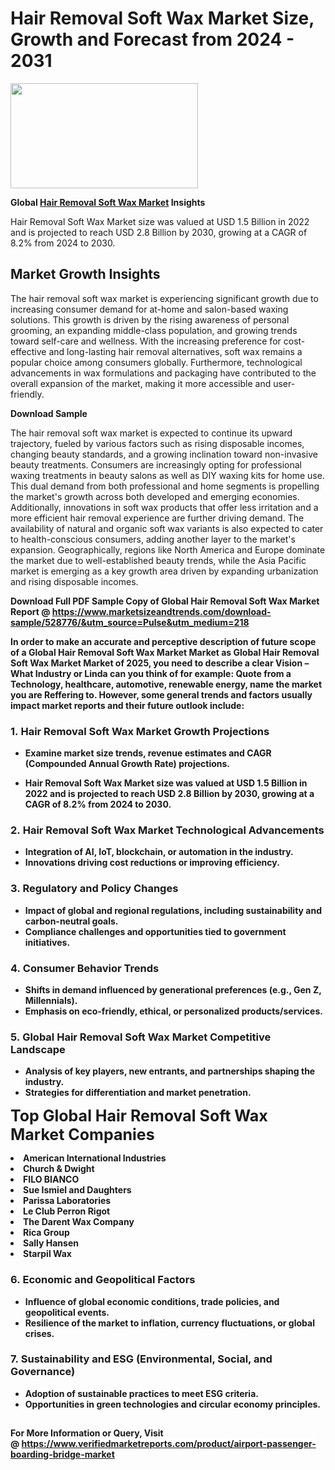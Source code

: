 <H1>Hair Removal Soft Wax Market Size, Growth and Forecast from 2024 - 2031</H1><img class="aligncenter size-medium wp-image-584254" src="https://thirdeyenews.in/wp-content/uploads/2024/09/Global-Market-Research-300x168.jpeg" alt="" width="300" height="168" /><p><strong>Global&nbsp;<a href="https://www.marketsizeandtrends.com/download-sample/528776/&amp;utm_source=Pulse&amp;utm_medium=218">Hair Removal Soft Wax Market</a> Insights</strong></p><p>Hair Removal Soft Wax Market size was valued at USD 1.5 Billion in 2022 and is projected to reach USD 2.8 Billion by 2030, growing at a CAGR of 8.2% from 2024 to 2030.</p><p><h2>Market Growth Insights</h2> <p>The hair removal soft wax market is experiencing significant growth due to increasing consumer demand for at-home and salon-based waxing solutions. This growth is driven by the rising awareness of personal grooming, an expanding middle-class population, and growing trends toward self-care and wellness. With the increasing preference for cost-effective and long-lasting hair removal alternatives, soft wax remains a popular choice among consumers globally. Furthermore, technological advancements in wax formulations and packaging have contributed to the overall expansion of the market, making it more accessible and user-friendly.</p> <p><strong>Download Sample</strong></p> <p>The hair removal soft wax market is expected to continue its upward trajectory, fueled by various factors such as rising disposable incomes, changing beauty standards, and a growing inclination toward non-invasive beauty treatments. Consumers are increasingly opting for professional waxing treatments in beauty salons as well as DIY waxing kits for home use. This dual demand from both professional and home segments is propelling the market's growth across both developed and emerging economies. Additionally, innovations in soft wax products that offer less irritation and a more efficient hair removal experience are further driving demand. The availability of natural and organic soft wax variants is also expected to cater to health-conscious consumers, adding another layer to the market's expansion. Geographically, regions like North America and Europe dominate the market due to well-established beauty trends, while the Asia Pacific market is emerging as a key growth area driven by expanding urbanization and rising disposable incomes. <p><strong></p><p><span class=""><strong>Download Full PDF Sample Copy of Global Hair Removal Soft Wax Market Report</strong> @ <a href="https://www.marketsizeandtrends.com/download-sample/528776/&amp;utm_source=Pulse&amp;utm_medium=218" target="_blank">https://www.marketsizeandtrends.com/download-sample/528776/&amp;utm_source=Pulse&amp;utm_medium=218</a></span></p><p>In order to make an accurate and perceptive description of future scope of a Global&nbsp;Hair Removal Soft Wax Market Market as Global&nbsp;Hair Removal Soft Wax Market Market of 2025, you need to describe a clear Vision &ndash; What Industry or Linda can you think of for example: Quote from a Technology, healthcare, automotive, renewable energy, name the market you are Reffering to. However, some general trends and factors usually impact market reports and their future outlook include:</p><h3>1.&nbsp;<strong>Hair Removal Soft Wax Market Growth Projections</strong></h3><ul><li>Examine market size trends, revenue estimates and CAGR (Compounded Annual Growth Rate) projections.</li><li><p>Hair Removal Soft Wax Market size was valued at USD 1.5 Billion in 2022 and is projected to reach USD 2.8 Billion by 2030, growing at a CAGR of 8.2% from 2024 to 2030.</p></li></ul><h3>2.&nbsp;<strong>Hair Removal Soft Wax Market Technological Advancements</strong></h3><ul><li>Integration of AI, IoT, blockchain, or automation in the industry.</li><li>Innovations driving cost reductions or improving efficiency.</li></ul><h3>3.&nbsp;<strong>Regulatory and Policy Changes</strong></h3><ul><li>Impact of global and regional regulations, including sustainability and carbon-neutral goals.</li><li>Compliance challenges and opportunities tied to government initiatives.</li></ul><h3>4.&nbsp;<strong>Consumer Behavior Trends</strong></h3><ul><li>Shifts in demand influenced by generational preferences (e.g., Gen Z, Millennials).</li><li>Emphasis on eco-friendly, ethical, or personalized products/services.</li></ul><h3>5.&nbsp;<strong>Global Hair Removal Soft Wax Market Competitive Landscape</strong></h3><ul><li>Analysis of key players, new entrants, and partnerships shaping the industry.</li><li>Strategies for differentiation and market penetration.</li></ul><p data-pm-slice="1 1 []"><span style="color: inherit; font-family: inherit; font-size: 25px;">Top Global Hair Removal Soft Wax Market Companies</span></p><div class="" data-test-id=""><p><li>American International Industries</li><li> Church & Dwight</li><li> FILO BIANCO</li><li> Sue Ismiel and Daughters</li><li> Parissa Laboratories</li><li> Le Club Perron Rigot</li><li> The Darent Wax Company</li><li> Rica Group</li><li> Sally Hansen</li><li> Starpil Wax</li></p></div><h3>6.&nbsp;<strong>Economic and Geopolitical Factors</strong></h3><ul><li>Influence of global economic conditions, trade policies, and geopolitical events.</li><li>Resilience of the market to inflation, currency fluctuations, or global crises.</li></ul><h3>7.&nbsp;<strong>Sustainability and ESG (Environmental, Social, and Governance)</strong></h3><ul><li>Adoption of sustainable practices to meet ESG criteria.</li><li>Opportunities in green technologies and circular economy principles.</li></ul><h2><strong style="font-size: 14px;">For More Information or Query, Visit @&nbsp;</strong><a style="background-color: #ffffff; font-size: 14px;" href="https://www.marketsizeandtrends.com/report/hair-removal-soft-wax-market/" target="_blank">https://www.verifiedmarketreports.com/product/airport-passenger-boarding-bridge-market</a></h2>

